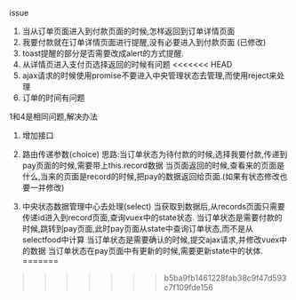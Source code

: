 issue
1. 当从订单页面进入到付款页面的时候,怎样返回到订单详情页面
2. 我要付款就在订单详情页面进行提醒,没有必要进入到付款页面 (已修改)
3. toast提醒的部分是否需要改成alert的方式提醒.
4. 从详情页进入支付页选择返回的时候有问题
<<<<<<< HEAD
5. ajax请求的时候使用promise不要进入中央管理状态去管理,而使用reject来处理
6. 订单的时间有问题


1和4是相同问题,解决办法
1. 增加接口
2. 路由传递参数(choice)
思路:当订单状态为待付款的时候,选择我要付款,传递到pay页面的时候,需要带上this.record数据
当页面返回的时候,查看来的页面是什么,当来的页面是record的时候,把pay的数据返回给页面.(如果有状态修改也要一并修改)

3. 中央状态数据管理中心去处理(select)
当获取到数据后,从records页面只需要传递id进入到record页面,查询vuex中的state状态.
当订单状态是需要付款的时候,跳转到pay页面,此时pay页面从state中查询订单状态,而不是从selectfood中计算
当订单状态是需要确认的时候,提交ajax请求,并修改vuex中的数据
当订单状态在pay页面中有更新的时候,需要更新state中的状体.
=======
>>>>>>> b5ba9fb1461228fab38c9f47d593c7f109fde156

